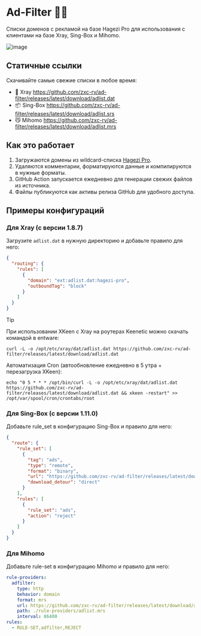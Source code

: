 # Ad-Filter 🚫✨

Списки доменов с рекламой на базе Hagezi Pro для использования с клиентами на базе Xray, Sing-Box и Mihomo.

![image](https://github.com/user-attachments/assets/626c5ead-f456-4817-b0ae-21e8a8abef81)


## Статичные ссылки
Скачивайте самые свежие списки в любое время:

- 🩻 Xray https://github.com/zxc-rv/ad-filter/releases/latest/download/adlist.dat
- 📦 Sing-Box https://github.com/zxc-rv/ad-filter/releases/latest/download/adlist.srs
- 😼 Mihomo https://github.com/zxc-rv/ad-filter/releases/latest/download/adlist.mrs
## Как это работает
1. Загружаются домены из wildcard-списка [Hagezi Pro](https://raw.githubusercontent.com/hagezi/dns-blocklists/main/wildcard/pro-onlydomains.txt).
2. Удаляются комментарии, форматируются данные и компилируются в нужные форматы.
3. GitHub Action запускается ежедневно для генерации свежих файлов из источника.
4. Файлы публикуются как активы релиза GitHub для удобного доступа.

## Примеры конфигураций

### Для Xray (c версии 1.8.7)
Загрузите `adlist.dat` в нужную директорию и добавьте правило для него:

```json
{
  "routing": {
    "rules": [
      {
        "domain": "ext:adlist.dat:hagezi-pro",
        "outboundTag": "block"
      }
    ]
  }
}
```
> [!TIP]
> При использовании XKeen с Xray на роутерах Keenetic можно скачать командой в entware:
> ```
> curl -L -o /opt/etc/xray/dat/adlist.dat https://github.com/zxc-rv/ad-filter/releases/latest/download/adlist.dat
> ```
> Автоматизация Cron (автообновление ежедневно в 5 утра + перезагрузка XKeen):
> ``` 
> echo "0 5 * * * /opt/bin/curl -L -o /opt/etc/xray/dat/adlist.dat https://github.com/zxc-rv/ad-filter/releases/latest/download/adlist.dat && xkeen -restart" >> /opt/var/spool/cron/crontabs/root
> ```

### Для Sing-Box (с версии 1.11.0)
Добавьте rule_set в конфигурацию Sing-Box и правило для него:

```json
{
  "route": {
    "rule_set": [
      {
        "tag": "ads",
        "type": "remote",
        "format": "binary",
        "url": "https://github.com/zxc-rv/ad-filter/releases/latest/download/adlist.srs",
        "download_detour": "direct"
      }
    ],
    "rules": [
      {
        "rule_set": "ads",
        "action": "reject"
      }
    ]
  }
}
```

### Для Mihomo
Добавьте rule-set в конфигурацию Mihomo и правило для него:

```yaml
rule-providers:
  adfilter:
    type: http
    behavior: domain
    format: mrs
    url: https://github.com/zxc-rv/ad-filter/releases/latest/download/adlist.mrs
    path: ./rule-providers/adlist.mrs
    interval: 86400
rules:
  - RULE-SET,adfilter,REJECT
```


